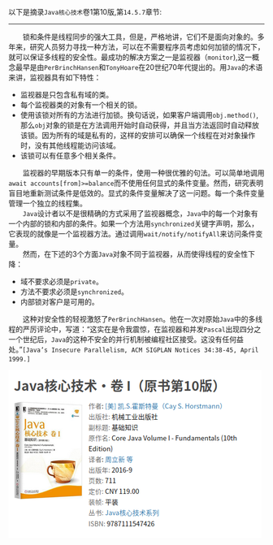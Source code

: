 以下是摘录`Java核心技术`卷1第10版,第`14.5.7`章节:  

---

&#8195;&#8195;锁和条件是线程同步的强大工具，但是，严格地讲，它们不是面向对象的。多年来，研究人员努力寻找一种方法，可以在不需要程序员考虑如何加锁的情况下，就可以保证多线程的安全性。最成功的解决方案之一是监视器（`monitor`),这一概念最早是由`PerBrinchHansen`和`TonyHoare`在20世纪70年代提出的。用`Java`的术语来讲，监视器具有如下特性：  
- 监视器是只包含私有域的类。  
- 每个监视器类的对象有一个相关的锁。  
- 使用该锁对所有的方法进行加锁。换句话说，如果客户端调用`obj.method()`,那么`obj`对象的锁是在方法调用开始时自动获得，并且当方法返回时自动释放该锁。因为所有的域是私有的，这样的安排可以确保一个线程在对对象操作时，没有其他线程能访问该域。  
- 该锁可以有任意多个相关条件。  

&#8195;&#8195;监视器的早期版本只有单一的条件，使用一种很优雅的句法。可以简单地调用`await accounts[from]>=balance`而不使用任何显式的条件变量。然而，研究表明盲目地重新测试条件是低效的。显式的条件变量解决了这一问题。每一个条件变量管理一个独立的线程集。  
&#8195;&#8195;`Java`设计者以不是很精确的方式采用了监视器概念，`Java`中的每一个对象有一个内部的锁和内部的条件。如果一个方法用`synchronized`关键字声明，那么，它表现的就像是一个监视器方法。通过调用`wait/notify/notifyAll`来访问条件变量。  
&#8195;&#8195;然而，在下述的3个方面`Java`对象不同于监视器，从而使得线程的安全性下降：  
- 域不要求必须是`private`。  
- 方法不要求必须是`synchronized`。  
- 内部锁对客户是可用的。  

&#8195;&#8195;这种对安全性的轻视激怒了`PerBrinchHansen`。他在一次对原始`Java`中的多线程的严厉评论中，写道：“这实在是令我震惊，在监视器和并发`Pascal`出现四分之一个世纪后，`Java`的这种不安全的并行机制被编程社区接受。这没有任何益处。”`[Java’s Insecure Parallelism, ACM SIGPLAN Notices 34:38-45, April 1999.]`  

![](assets/markdown-img-paste-20191213095045541.png)

